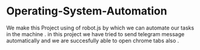 # Operating-System-Automation


We make this Project using of robot.js by which we can automate our tasks in the machine . in this project we have tried to 
send telegram message automatically and we are succesfully able to open chrome tabs also .
